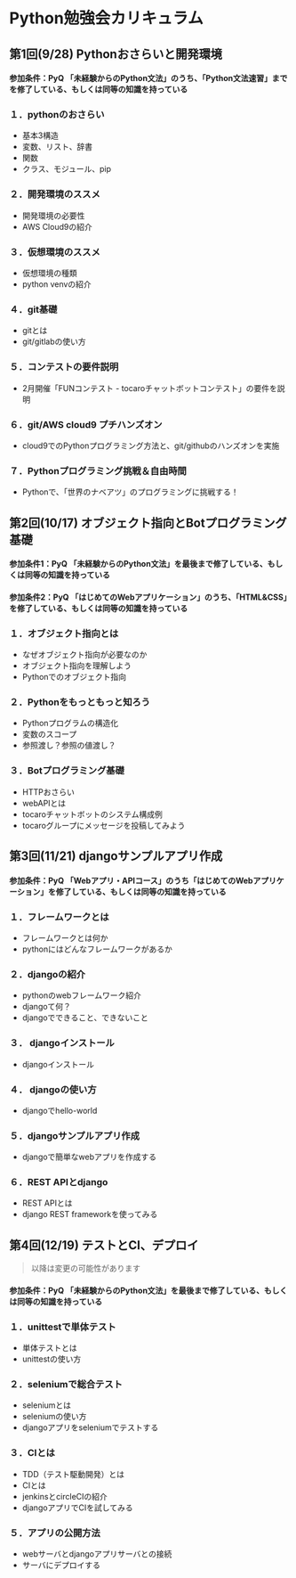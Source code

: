 Python勉強会カリキュラム
==

## 第1回(9/28) Pythonおさらいと開発環境
#### 参加条件：PyQ 「未経験からのPython文法」のうち、「Python文法速習」までを修了している、もしくは同等の知識を持っている
### １．pythonのおさらい
- 基本3構造
- 変数、リスト、辞書
- 関数
- クラス、モジュール、pip

### ２．開発環境のススメ
- 開発環境の必要性
- AWS Cloud9の紹介

### ３．仮想環境のススメ
- 仮想環境の種類
- python venvの紹介

### ４．git基礎
- gitとは
- git/gitlabの使い方

### ５．コンテストの要件説明
- 2月開催「FUNコンテスト - tocaroチャットボットコンテスト」の要件を説明

### ６．git/AWS cloud9 プチハンズオン
- cloud9でのPythonプログラミング方法と、git/githubのハンズオンを実施

### ７．Pythonプログラミング挑戦＆自由時間
- Pythonで、「世界のナベアツ」のプログラミングに挑戦する！

## 第2回(10/17) オブジェクト指向とBotプログラミング基礎
#### 参加条件1：PyQ 「未経験からのPython文法」を最後まで修了している、もしくは同等の知識を持っている
#### 参加条件2：PyQ 「はじめてのWebアプリケーション」のうち、「HTML&CSS」を修了している、もしくは同等の知識を持っている

### １．オブジェクト指向とは
- なぜオブジェクト指向が必要なのか
- オブジェクト指向を理解しよう
- Pythonでのオブジェクト指向

### ２．Pythonをもっともっと知ろう
- Pythonプログラムの構造化
- 変数のスコープ
- 参照渡し？参照の値渡し？

### ３．Botプログラミング基礎
- HTTPおさらい
- webAPIとは
- tocaroチャットボットのシステム構成例
- tocaroグループにメッセージを投稿してみよう

## 第3回(11/21) djangoサンプルアプリ作成
#### 参加条件：PyQ 「Webアプリ・APIコース」のうち「はじめてのWebアプリケーション」を修了している、もしくは同等の知識を持っている
### １．フレームワークとは
- フレームワークとは何か
- pythonにはどんなフレームワークがあるか

### ２．djangoの紹介
- pythonのwebフレームワーク紹介
- djangoて何？
- djangoでできること、できないこと

### ３． djangoインストール
- djangoインストール

### ４． djangoの使い方
- djangoでhello-world

### ５．djangoサンプルアプリ作成
- djangoで簡単なwebアプリを作成する

### ６．REST APIとdjango
- REST APIとは
- django REST frameworkを使ってみる

## 第4回(12/19) テストとCI、デプロイ
> 以降は変更の可能性があります
#### 参加条件：PyQ 「未経験からのPython文法」を最後まで修了している、もしくは同等の知識を持っている
### １．unittestで単体テスト
- 単体テストとは
- unittestの使い方

### ２．seleniumで総合テスト
- seleniumとは
- seleniumの使い方
- djangoアプリをseleniumでテストする

### ３．CIとは
- TDD（テスト駆動開発）とは
- CIとは
- jenkinsとcircleCIの紹介
- djangoアプリでCIを試してみる

### ５．アプリの公開方法
- webサーバとdjangoアプリサーバとの接続
- サーバにデプロイする
